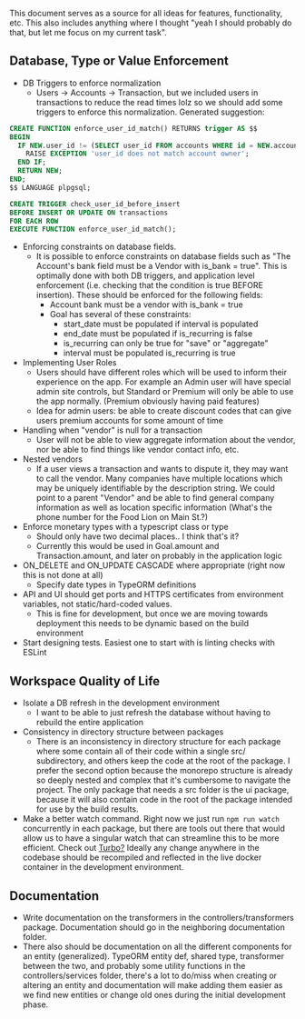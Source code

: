 This document serves as a source for all ideas for features, functionality, etc. This also includes anything where I thought "yeah I should probably do that, but let me focus on my current task".

## Database, Type or Value Enforcement
* DB Triggers to enforce normalization
	* Users -> Accounts -> Transaction, but we included users in transactions to reduce the read times lolz so we should add some triggers to enforce this normalization. Generated suggestion:
```sql
CREATE FUNCTION enforce_user_id_match() RETURNS trigger AS $$
BEGIN
  IF NEW.user_id != (SELECT user_id FROM accounts WHERE id = NEW.account_id) THEN
    RAISE EXCEPTION 'user_id does not match account owner';
  END IF;
  RETURN NEW;
END;
$$ LANGUAGE plpgsql;

CREATE TRIGGER check_user_id_before_insert
BEFORE INSERT OR UPDATE ON transactions
FOR EACH ROW
EXECUTE FUNCTION enforce_user_id_match();
```
* Enforcing constraints on database fields. 
	* It is possible to enforce constraints on database fields such as "The Account's bank field must be a Vendor with is_bank = true". This is optimally done with both DB triggers, and application level enforcement (i.e. checking that the condition is true BEFORE insertion). These should be enforced for the following fields:
		* Account bank must be a vendor with is_bank = true
		* Goal has several of these constraints:
			* start_date must be populated if interval is populated
			* end_date must be populated if is_recurring is false
			* is_recurring can only be true for "save" or "aggregate"
			* interval must be populated is_recurring is true
* Implementing User Roles
	* Users should have different roles which will be used to inform their experience on the app. For example an Admin user will have special admin site controls, but Standard or Premium will only be able to use the app normally. (Premium obviously having paid features)
	* Idea for admin users: be able to create discount codes that can give users premium accounts for some amount of time
* Handling when "vendor" is null for a transaction
	* User will not be able to view aggregate information about the vendor, nor be able to find things like vendor contact info, etc.
* Nested vendors
	* If a user views a transaction and wants to dispute it, they may want to call the vendor. Many companies have multiple locations which may be uniquely identifiable by the description string. We could point to a parent "Vendor" and be able to find general company information as well as location specific information (What's the phone number for the Food Lion on Main St.?)
* Enforce monetary types with a typescript class or type
	* Should only have two decimal places.. I think that's it?
	* Currently this would be used in Goal.amount and Transaction.amount, and later on probably in the application logic
* ON_DELETE and ON_UPDATE CASCADE where appropriate (right now this is not done at all)
	* Specify date types in TypeORM definitions
* API and UI should get ports and HTTPS certificates from environment variables, not static/hard-coded values.
	* This is fine for development, but once we are moving towards deployment this needs to be dynamic based on the build environment
* Start designing tests. Easiest one to start with is linting checks with ESLint

## Workspace Quality of Life
* Isolate a DB refresh in the development environment
	* I want to be able to just refresh the database without having to rebuild the entire application
* Consistency in directory structure between packages
	* There is an inconsistency in directory structure for each package where some contain all of their code within a single src/ subdirectory, and others keep the code at the root of the package. I prefer the second option because the monorepo structure is already so deeply nested and complex that it's cumbersome to navigate the project. The only package that needs a src folder is the ui package, because it will also contain code in the root of the package intended for use by the build results.
* Make a better watch command. Right now we just run `npm run watch` concurrently in each package, but there are tools out there that would allow us to have a singular watch that can streamline this to be more efficient. Check out [Turbo?](https://turborepo.com/) Ideally any change anywhere in the codebase should be recompiled and reflected in the live docker container in the development environment.

## Documentation
* Write documentation on the transformers in the controllers/transformers package. Documentation should go in the neighboring documentation folder. 
* There also should be documentation on all the different components for an entity (generalized). TypeORM entity def, shared type, transformer between the two, and probably some utility functions in the controllers/services folder, there's a lot to do/miss when creating or altering an entity and documentation will make adding them easier as we find new entities or change old ones during the initial development phase. 